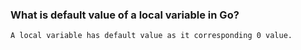 ### What is default value of a local variable in Go?

`A local variable has default value as it corresponding 0 value.`